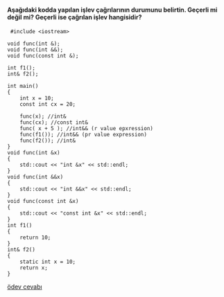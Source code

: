 #### Aşağıdaki kodda yapılan işlev çağrılarının durumunu belirtin. Geçerli mi değil mi? Geçerli ise çağrılan işlev hangisidir?

```
 #include <iostream>

void func(int &);
void func(int &&);
void func(const int &);

int f1();
int& f2();

int main()
{
	int x = 10;
	const int cx = 20;

	func(x); //int&
	func(cx); //const int&
	func( x + 5 ); //int&& (r value epxression)
	func(f1()); //int&& (pr value expression)
	func(f2()); //int&
}
void func(int &x)
{
	std::cout << "int &x" << std::endl;
}
void func(int &&x)
{
	std::cout << "int &&x" << std::endl;
}
void func(const int &x)
{
	std::cout << "const int &x" << std::endl;
}
int f1()
{
	return 10;
}
int& f2()
{
	static int x = 10;
	return x;
}
```


[ödev cevabı](https://vimeo.com/433286327)
